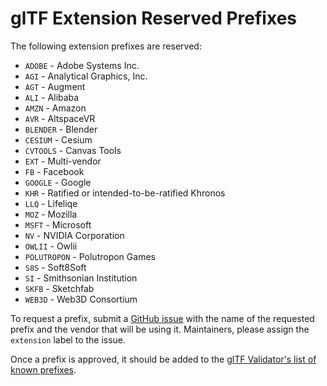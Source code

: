 # glTF Extension Reserved Prefixes

The following extension prefixes are reserved:

* `ADOBE` - Adobe Systems Inc.
* `AGI` - Analytical Graphics, Inc.
* `AGT` - Augment
* `ALI` - Alibaba
* `AMZN` - Amazon
* `AVR` - AltspaceVR
* `BLENDER` - Blender
* `CESIUM` - Cesium
* `CVTOOLS` - Canvas Tools
* `EXT` - Multi-vendor
* `FB` - Facebook
* `GOOGLE` - Google
* `KHR` - Ratified or intended-to-be-ratified Khronos
* `LLQ` - Lifeliqe
* `MOZ` - Mozilla
* `MSFT` - Microsoft
* `NV` - NVIDIA Corporation
* `OWLII` - Owlii
* `POLUTROPON` - Polutropon Games
* `S8S` - Soft8Soft
* `SI` - Smithsonian Institution
* `SKFB` - Sketchfab
* `WEB3D` - Web3D Consortium

To request a prefix, submit a [GitHub issue](https://github.com/KhronosGroup/glTF/issues/new) with the name of the requested prefix and the vendor that will be using it. Maintainers, please assign the `extension` label to the issue.

Once a prefix is approved, it should be added to the [glTF Validator's list of known prefixes](https://github.com/KhronosGroup/glTF-Validator/blob/master/lib/src/ext/extensions.dart).

